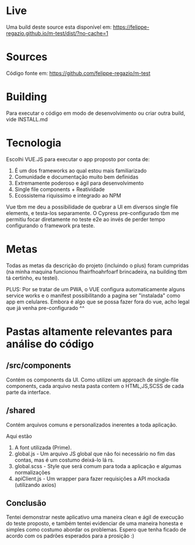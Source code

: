 # Live

Uma build deste source esta disponível em:
https://felippe-regazio.github.io/m-test/dist/?no-cache=1

# Sources

Código fonte em:
https://github.com/felippe-regazio/m-test

# Building

Para executar o código em modo de desenvolvimento ou criar outra build, vide INSTALL.md

# Tecnologia

Escolhi VUE.JS para executar o app proposto por conta de:

1. É um dos frameworks ao qual estou mais familiarizado
2. Comunidade e documentação muito bem definidas
3. Extremamente poderoso e ágil para desenvolvimento
4. Single file components + Reatividade
5. Ecossistema riquissimo e integrado ao NPM

Vue tbm me deu a possibilidade de quebrar a UI em diversos single file elements, e testa-los separamente.
O Cypress pre-configurado tbm me permitiu focar diretamente no teste e2e ao invés de perder tempo configurando o framework pra teste.

# Metas

Todas as metas da descrição do projeto (incluindo o plus) foram cumpridas (na minha maquina funcionou fhairfhoahrfoarf brincadeira, na building tbm tá certinho, eu testei).

PLUS: Por se tratar de um PWA, o VUE configura automaticamente alguns service works e o manifest possibilitando a pagina ser "instalada" como app em celulares. Embora é algo que se possa fazer fora do vue, acho legal que já venha pre-configurado ^^

# Pastas altamente relevantes para análise do código

## /src/components

Contém os components da UI. Como utilizei um approach de single-file components, cada arquivo nesta
pasta contem o HTML,JS,SCSS de cada parte da interface.

## /shared

Contém arquivos comuns e personalizados inerentes a toda aplicação.

Aqui estão

1. A font utilizada (Prime).
2. global.js - Um arquivo JS global que não foi necessário no fim das contas, mas é um costumo deixá-lo lá rs.
2. global.scss - Style que será comum para toda a aplicação e algumas normalizações
3. apiClient.js - Um wrapper para fazer requisições a API mockada (utilizando axios)

## Conclusão

Tentei demonstrar neste aplicativo uma maneira clean e ágil de execução do teste proposto, e também tentei evidenciar de uma maneira honesta e simples como costumo abordar os problemas. Espero que tenha ficado de acordo com os padrões esperados para a prosição :)